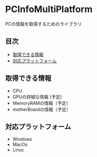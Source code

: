 # PCInfoMultiPlatform

 PCの情報を取得するためのライブラリ

## 目次
- [取得できる情報](#取得できる情報)
- [対応プラットフォーム](#対応プラットフォーム)

## 取得できる情報
 - CPU
 - GPUの詳細な情報 (予定)
 - MemoryRAMの情報（予定）
 - motherBoardの情報（予定）

## 対応プラットフォーム
 - Windows
 - MacOs
 - Linuc

